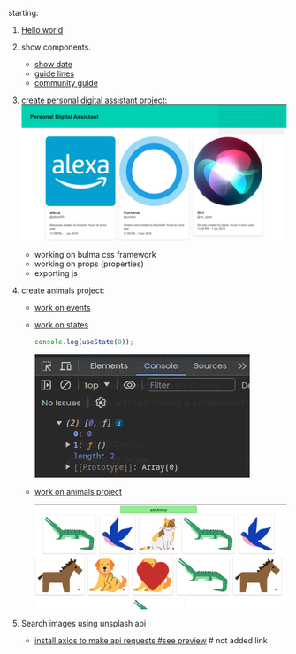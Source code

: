 starting: 

1. [Hello world](https://github.com/Sharath44665/react_workspace/tree/main/hello_world)
2. show components.
   - [show date](https://github.com/Sharath44665/react_workspace/tree/main/show_date)
   - [guide lines](https://github.com/Sharath44665/react_workspace/tree/main/guide_lines) 
   - [community guide](https://github.com/Sharath44665/react_workspace/tree/main/community_guide) 
3. create [personal digital assistant](https://github.com/Sharath44665/reactWorkspace/tree/main/03personal_digital_assistant) project:
    ![Screenshot_20240504_154240.png](./img/Screenshot_20240504_154240.png)
   - working on bulma css framework
   - working on props (properties)
   - exporting js

4. create animals project:
    - [work on events](https://github.com/Sharath44665/react_workspace/tree/main/work_on_event)
    - [work on states](https://github.com/Sharath44665/react_workspace/tree/main/work_on_use_state) 

        ``` js
        console.log(useState(0));
        ```

        ![useState(0)](./img/Screenshot_20240505_131438.png)
    - [work on animals project](https://github.com/Sharath44665/reactWorkspace/tree/main/04animals)

       ![image show animals](./img/Screenshot_20240508_125937.png)

5. Search images using unsplash api
   - [install axios to make api requests #see preview]() # not added link


   
  
